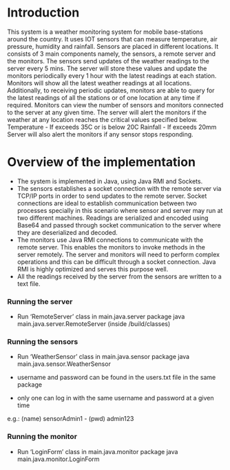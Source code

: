 # Introduction
This system is a weather monitoring system for mobile base-stations around the country. It uses IOT sensors that can measure temperature, air pressure, humidity and rainfall. Sensors are placed in different locations.
It consists of 3 main components namely, the sensors, a remote server and the monitors. The sensors send updates of the weather readings to the server every 5 mins. The server will store these values and update the monitors periodically every 1 hour with the latest readings at each station.
Monitors will show all the latest weather readings at all locations. Additionally, to receiving periodic updates, monitors are able to query for the latest readings of all the stations or of one location at any time if required. Monitors can view the number of sensors and monitors connected to the server at any given time.
The server will alert the monitors if the weather at any location reaches the critical values specified below.
Temperature - If exceeds 35C or is below 20C Rainfall - If exceeds 20mm
Server will also alert the monitors if any sensor stops responding.

# Overview of the implementation
* The system is implemented in Java, using Java RMI and Sockets.
* The sensors establishes a socket connection with the remote server via TCP/IP ports in order to send updates to the remote server. Socket connections are ideal to establish communication between two processes specially in this scenario where sensor and server may run at two different machines. Readings are serialized and encoded using Base64 and passed through socket communication to the server where they are deserialized and decoded.
* The monitors use Java RMI connections to communicate with the remote server. This enables the monitors to invoke methods in the server remotely. The server and monitors will need to perform complex operations and this can be difficult through a socket connection. Java RMI is highly optimized and serves this purpose well.
* All the readings received by the server from the sensors are written to a text file.

### Running the server

* Run ‘RemoteServer’ class in main.java.server package
java main.java.server.RemoteServer (inside /build/classes)

### Running the sensors

* Run ‘WeatherSensor’ class in main.java.sensor package
java main.java.sensor.WeatherSensor

* username and password can be found in the users.txt file in the same package
* only one can log in with the same username and password at a given time

e.g.: (name) sensorAdmin1 - (pwd) admin123

### Running the monitor

* Run ‘LoginForm’ class in main.java.monitor package
java main.java.monitor.LoginForm
